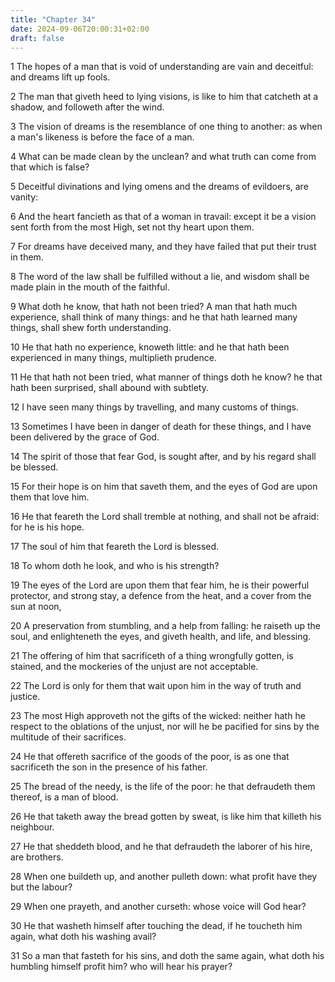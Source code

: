```yaml
---
title: "Chapter 34"
date: 2024-09-06T20:00:31+02:00
draft: false
---
```



1 The hopes of a man that is void of understanding are vain and deceitful: and dreams lift up fools.

2 The man that giveth heed to lying visions, is like to him that catcheth at a shadow, and followeth after the wind.

3 The vision of dreams is the resemblance of one thing to another: as when a man's likeness is before the face of a man.

4 What can be made clean by the unclean? and what truth can come from that which is false?

5 Deceitful divinations and lying omens and the dreams of evildoers, are vanity:

6 And the heart fancieth as that of a woman in travail: except it be a vision sent forth from the most High, set not thy heart upon them.

7 For dreams have deceived many, and they have failed that put their trust in them.

8 The word of the law shall be fulfilled without a lie, and wisdom shall be made plain in the mouth of the faithful.

9 What doth he know, that hath not been tried? A man that hath much experience, shall think of many things: and he that hath learned many things, shall shew forth understanding.

10 He that hath no experience, knoweth little: and he that hath been experienced in many things, multiplieth prudence.

11 He that hath not been tried, what manner of things doth he know? he that hath been surprised, shall abound with subtlety.

12 I have seen many things by travelling, and many customs of things.

13 Sometimes I have been in danger of death for these things, and I have been delivered by the grace of God.

14 The spirit of those that fear God, is sought after, and by his regard shall be blessed.

15 For their hope is on him that saveth them, and the eyes of God are upon them that love him.

16 He that feareth the Lord shall tremble at nothing, and shall not be afraid: for he is his hope.

17 The soul of him that feareth the Lord is blessed.

18 To whom doth he look, and who is his strength?

19 The eyes of the Lord are upon them that fear him, he is their powerful protector, and strong stay, a defence from the heat, and a cover from the sun at noon,

20 A preservation from stumbling, and a help from falling: he raiseth up the soul, and enlighteneth the eyes, and giveth health, and life, and blessing.

21 The offering of him that sacrificeth of a thing wrongfully gotten, is stained, and the mockeries of the unjust are not acceptable.

22 The Lord is only for them that wait upon him in the way of truth and justice.

23 The most High approveth not the gifts of the wicked: neither hath he respect to the oblations of the unjust, nor will he be pacified for sins by the multitude of their sacrifices.

24 He that offereth sacrifice of the goods of the poor, is as one that sacrificeth the son in the presence of his father.

25 The bread of the needy, is the life of the poor: he that defraudeth them thereof, is a man of blood.

26 He that taketh away the bread gotten by sweat, is like him that killeth his neighbour.

27 He that sheddeth blood, and he that defraudeth the laborer of his hire, are brothers.

28 When one buildeth up, and another pulleth down: what profit have they but the labour?

29 When one prayeth, and another curseth: whose voice will God hear?

30 He that washeth himself after touching the dead, if he toucheth him again, what doth his washing avail?

31 So a man that fasteth for his sins, and doth the same again, what doth his humbling himself profit him? who will hear his prayer?

